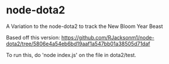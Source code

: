 # node-dota2
A Variation to the node-dota2 to track the New Bloom Year Beast 

Based off this version:
https://github.com/RJacksonm1/node-dota2/tree/5806e4a54eb6bd19aaf1a547bb01a38505d71daf

To run this, do 'node index.js' on the file in dota2/test. 
